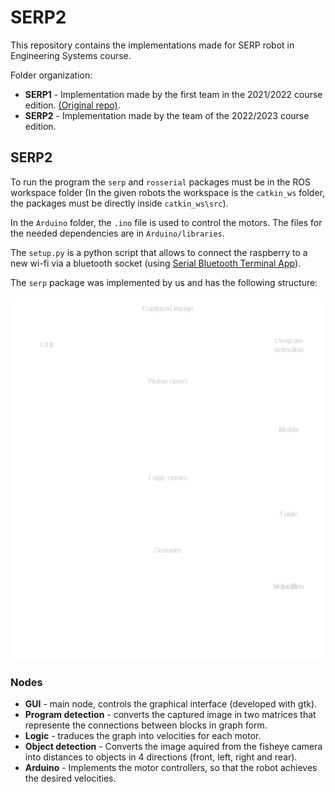 # SERP2

This repository contains the implementations made for SERP robot in Engineering Systems course. 

Folder organization:
 - **SERP1** - Implementation made by the first team in the 2021/2022 course edition. [(Original repo)](https://github.com/jorgef1299/SERP).
 - **SERP2** - Implementation made by the team of the 2022/2023 course edition.

 ## SERP2
 To run the program the `serp` and `rosserial` packages must be in the ROS workspace folder (In the given robots the workspace is  the `catkin_ws` folder, the packages must be directly inside `catkin_ws\src`).

In the `Arduino` folder, the `.ino` file is used to control the motors. The files for the needed dependencies are in `Arduino/libraries`.

The `setup.py` is a python script that allows to connect the raspberry to a new wi-fi via a bluetooth socket (using [Serial Bluetooth Terminal App](https://play.google.com/store/apps/details?id=de.kai_morich.serial_bluetooth_terminal&hl=pt_PT&gl=US)).

The `serp` package was implemented by us and has the following structure:

![ROS node graph](SERP2/serp/extras/Node_diagram.png)

### Nodes
 - **GUI** - main node, controls the graphical interface (developed with gtk).
 - **Program detection** - converts the captured image in two matrices that represente the connections between blocks in graph form.
 - **Logic** - traduces the graph into velocities for each motor.
 - **Object detection** -  Converts the image aquired from the fisheye camera into distances to objects in 4 directions (front, left, right and rear).
 - **Arduino** - Implements the motor controllers, so that the robot achieves the desired velocities.

